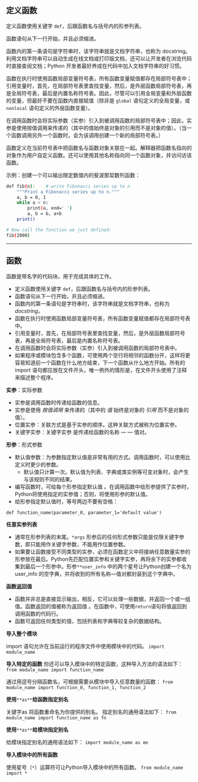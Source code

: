 ## 定义函数

定义函数使用关键字 `def`，后跟函数名与括号内的形参列表。

函数语句从下一行开始，并且必须缩进。

函数内的第一条语句是字符串时，该字符串就是文档字符串，也称为 docstring。利用文档字符串可以自动生成在线文档或打印版文档，还可以让开发者在浏览代码时直接查阅文档；Python 开发者最好养成在代码中加入文档字符串的好习惯。

函数在执行时使用函数局部变量符号表，所有函数变量赋值都存在局部符号表中；引用变量时，首先，在局部符号表里查找变量，然后，是外层函数局部符号表，再是全局符号表，最后是内置名称符号表。因此，尽管可以引用全局变量和外层函数的变量，但最好不要在函数内直接赋值（除非是 `global` 语句定义的全局变量，或 `nonlocal` 语句定义的外层函数变量）。

在调用函数时会将实际参数（实参）引入到被调用函数的局部符号表中；因此，实参是使用按值调用来传递的（其中的值始终是对象的引用而不是对象的值）。（当一个函数调用另外一个函数时，会为该调用创建一个新的局部符号表。）

函数定义在当前符号表中把函数名与函数对象关联在一起。解释器把函数名指向的对象作为用户自定义函数。还可以使用其他名称指向同一个函数对象，并访问访该函数。

示例：创建一个可以输出限定数值内的斐波那契数列函数：
```bash
def fib(n):    # write Fibonacci series up to n
    """Print a Fibonacci series up to n."""
    a, b = 0, 1
    while a < n:
        print(a, end=' ')
        a, b = b, a+b
    print()

# Now call the function we just defined:
fib(2000)
```
---

## 函数
函数是带名字的代码块，用于完成具体的工作。

- 定义函数使用关键字 `def`，后跟函数名与括号内的形参列表。
- 函数语句从下一行开始，并且必须缩进。
- 函数内的第一条语句是字符串时，该字符串就是文档字符串，也称为 _docstring。_
- 函数在执行时使用函数局部变量符号表，所有函数变量赋值都存在局部符号表中。
- 引用变量时，首先，在局部符号表里查找变量，然后，是外层函数局部符号表，再是全局符号表，最后是内置名称符号表。
- 在调用函数时会将实际参数（实参）引入到被调用函数的局部符号表中。
- 如果程序或模块包含多个函数，可使用两个空行将相邻的函数分开，这样将更容易知道前一个函数在什么地方结束，下一个函数从什么地方开始。所有的import 语句都应放在文件开头，唯一例外的情形是，在文件开头使用了注释来描述整个程序。

**实参**：实际参数

- 实参是调用函数时传递给函数的信息。
- 实参是使用 _按值调用_ 来传递的（其中的 _值_ 始终是对象的 _引用_ 而不是对象的值）。
- 位置实参：关联方式是基于实参的顺序。这种关联方式被称为位置实参。
- 关键字实参：关键字实参 是传递给函数的名称 — — 值对。

**形参**：形式参数

- 默认值参数：为参数指定默认值是非常有用的方式。调用函数时，可以使用比定义时更少的参数。
   - 默认值只计算一次。默认值为列表、字典或类实例等可变对象时，会产生与该规则不同的结果。
- 编写函数时，可给每个形参指定默认值 。在调用函数中给形参提供了实参时，Python将使用指定的实参值；否则，将使用形参的默认值。
- 给形参指定默认值时，等号两边不要有空格：

`def function_name(parameter_0, parameter_1='default value')`

**任意实参列表**

- 通常在形参列表的末尾。`*args` 形参后的任何形式参数只能是仅限关键字参数，即只能用作关键字参数，不能用作位置参数。
- 如果要让函数接受不同类型的实参，必须在函数定义中将接纳任意数量实参的形参放在最后。Python先匹配位置实参和关键字实参，再将余下的实参都收集到最后一个形参中。形参`**user_info` 中的两个星号让Python创建一个名为user_info 的空字典，并将收到的所有名称—值对都封装到这个字典中。

**函数返回值**

- 函数并非总是直接显示输出，相反，它可以处理一些数据，并返回一个或一组值。函数返回的值被称为返回值 。在函数中，可使用`return`语句将值返回到调用函数的代码行。
- 函数可返回任何类型的值，包括列表和字典等较复杂的数据结构。

**导入整个模块**

import 语句允许在当前运行的程序文件中使用模块中的代码。
`import module_name`

**导入特定的函数**
你还可以导入模块中的特定函数，这种导入方法的语法如下：
`from module_name import function_name`

通过用逗号分隔函数名，可根据需要从模块中导入任意数量的函数：
`from module_name import function_0, function_1, function_2`

**使用**`**as**`**给函数指定别名**

关键字as 将函数重命名为你提供的别名。
指定别名的通用语法如下：
`from module_name import function_name as fn`

**使用**`**as**`**给模块指定别名**

给模块指定别名的通用语法如下：
`import module_name as mn`

**导入模块中的所有函数**

使用星号（`*`）运算符可让Python导入模块中的所有函数。
`from module_name import *`